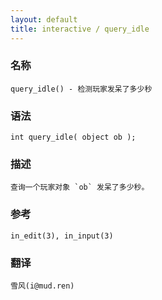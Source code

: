 ```yaml
---
layout: default
title: interactive / query_idle
---
```


### 名称

    query_idle() - 检测玩家发呆了多少秒

### 语法

    int query_idle( object ob );

### 描述

    查询一个玩家对象 `ob` 发呆了多少秒。

### 参考

    in_edit(3), in_input(3)

### 翻译

    雪风(i@mud.ren)

